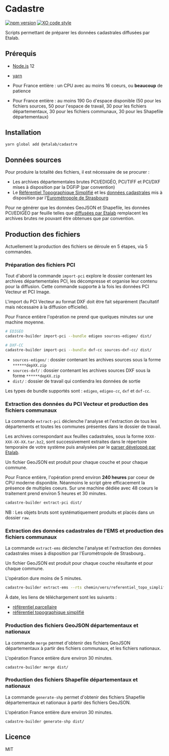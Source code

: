 # Cadastre

[![npm version](https://badge.fury.io/js/%40etalab%2Fcadastre.svg)](https://badge.fury.io/js/%40etalab%2Fcadastre)
[![XO code style](https://img.shields.io/badge/code_style-XO-5ed9c7.svg)](https://github.com/sindresorhus/xo)

Scripts permettant de préparer les données cadastrales diffusées par Etalab.

## Prérequis

* [Node.js](https://nodejs.org) 12
* [yarn](https://yarnpkg.com/lang/en/docs/install/)

* Pour France entière : un CPU avec au moins 16 coeurs, ou __beaucoup__ de patience
* Pour France entière : au moins 190 Go d'espace disponible (50 pour les fichiers sources, 50 pour l'espace de travail, 30 pour les fichiers départementaux, 30 pour les fichiers communaux, 30 pour les Shapefile départementaux)

## Installation

```bash
yarn global add @etalab/cadastre
```

## Données sources

Pour produire la totalité des fichiers, il est nécessaire de se procurer :

* Les archives départementales brutes PCI/EDIGÉO, PCI/TIFF et PCI/DXF mises à disposition par la DGFiP (par convention)
* Le [Référentiel Topographique Simplifié](https://www.data.gouv.fr/fr/datasets/59d2c07888ee3814dbdaf501/) et les [données cadastrales](https://www.data.gouv.fr/fr/datasets/5a1572c9c751df784fb348fd/) mis à disposition par l'[Eurométropole de Strasbourg](https://www.data.gouv.fr/fr/organizations/strasbourg-eurometropole/)

Pour ne générer que les données GeoJSON et Shapefile, les données PCI/EDIGÉO par feuille telles que [diffusées par Etalab](https://cadastre.data.gouv.fr/data/dgfip-pci-vecteur/latest/edigeo/) remplacent les archives brutes ne pouvant être obtenues que par convention.

## Production des fichiers

Actuellement la production des fichiers se déroule en 5 étapes, via 5 commandes.

### Préparation des fichiers PCI

Tout d'abord la commande `import-pci` explore le dossier contenant les archives départementales PCI, les décompresse et organise leur contenu pour la diffusion. Cette commande supporte à la fois les données PCI Vecteur et PCI Image.

L'import du PCI Vecteur au format DXF doit être fait séparément (facultatif mais nécessaire à la diffusion officielle).

Pour France entière l'opération ne prend que quelques minutes sur une machine moyenne.

```bash
# EDIGÉO
cadastre-builder import-pci --bundle edigeo sources-edigeo/ dist/

# DXF-CC
cadastre-builder import-pci --bundle dxf-cc sources-dxf-cc/ dist/
```

* `sources-edigeo/` : dossier contenant les archives sources sous la forme `******depXX.zip`
* `sources-dxf/` : dossier contenant les archives sources DXF sous la forme `******depXX.zip`
* `dist/` : dossier de travail qui contiendra les données de sortie

Les types de bundle supportés sont : `edigeo`, `edigeo-cc`, `dxf` et `dxf-cc`.

### Extraction des données du PCI Vecteur et production des fichiers communaux

La commande `extract-pci` déclenche l'analyse et l'extraction de tous les départements et toutes les communes présentes dans le dossier de travail.

Les archives correspondant aux feuilles cadastrales, sous la forme `XXXX-XXX-XX-XX.tar.bz2`, sont successivement extraites dans le répertoire temporaire de votre système puis analysées par le [parser développé par Etalab](https://github.com/etalab/edigeo-parser).

Un fichier GeoJSON est produit pour chaque couche et pour chaque commune.

Pour France entière, l'opération prend environ __240 heures__ par coeur de CPU moderne disponible. Néanmoins le script gère efficacement la présence de multiples coeurs.
Sur une machine dédiée avec 48 coeurs le traitement prend environ 5 heures et 30 minutes.

```bash
cadastre-builder extract-pci dist/
```

NB : Les objets bruts sont systématiquement produits et placés dans un dossier `raw`.

### Extraction des données cadastrales de l'EMS et production des fichiers communaux

La commande `extract-ems` déclenche l'analyse et l'extraction des données cadastrales mises à disposition par l'Eurométropole de Strasbourg..

Un fichier GeoJSON est produit pour chaque couche résultante et pour chaque commune.

L'opération dure moins de 5 minutes.

```bash
cadastre-builder extract-ems --rts chemin/vers/referentiel_topo_simplifie.zip --parcellaire chemin/vers/referentiel_parcellaire.zip dist/
```

À date, les liens de téléchargement sont les suivants :
- [référentiel parcellaire](http://www.sig.strasbourg.eu/datastrasbourg/doref/referentiel_parcellaire_shp.zip)
- [référentiel topographique simplifié](https://sig.strasbourg.eu/datastrasbourg/doref/referentiel_topo_simplifie_shp.zip)

### Production des fichiers GeoJSON départementaux et nationaux

La commande `merge` permet d'obtenir des fichiers GeoJSON départementaux à partir des fichiers communaux, et les fichiers nationaux.

L'opération France entière dure environ 30 minutes.

```
cadastre-builder merge dist/
```

### Production des fichiers Shapefile départementaux et nationaux

La commande `generate-shp` permet d'obtenir des fichiers Shapefile départementaux et nationaux à partir des fichiers GeoJSON.

L'opération France entière dure environ 30 minutes.

```
cadastre-builder generate-shp dist/
```

## Licence

MIT
